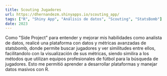 ```yaml
---
title: Scouting Jugadores
url: https://dhernandezm.shinyapps.io/scouting_app/
tags: ["R", "Shiny App", "Análisis de datos", "Scouting", "StatsBomb"]
date: 2023
---
```


Como "Side Project" para entender y mejorar mis habilidades como analista de datos, realicé una plataforma con datos y métricas avanzadas de statsbomb, donde permite buscar jugadores y ver similitudes entre ellos, facilitandolo con la visualización de sus métricas, siendo similira a los métodos que utilizan equipos profesionales de fútbol para la búsqueda de jugadores. Esto me permitió aprender a desarrollar plataformas y manejar datos masivos con R.
